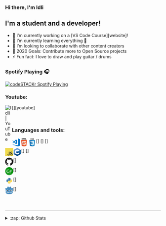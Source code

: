 ### Hi there, I'm Idli

## I'm a student and a developer!

- 🔭 I’m currently working on a [VS Code Course][website]!
- 🌱 I’m currently learning everything 🤣
- 👯 I’m looking to collaborate with other content creators
- 🥅 2020 Goals: Contribute more to Open Source projects
- ⚡ Fun fact: I love to draw and play guitar / drums

### Spotify Playing 🎧

[<img src="https://now-playing-codestackr.vercel.app/api/spotify-playing" alt="codeSTACKr Spotify Playing" width="350" />](https://open.spotify.com/user/swyqyimdc12jajde4vpwd2x1b)

### Youtube:

[<img align="left" alt="Idli | YouTube" width="22px" src="https://cdn.jsdelivr.net/npm/simple-icons@v3/icons/youtube.svg" />][youtube]

<br />

### Languages and tools:

[<img align="left" alt="Visual Studio Code" width="26px" src="https://raw.githubusercontent.com/github/explore/80688e429a7d4ef2fca1e82350fe8e3517d3494d/topics/visual-studio-code/visual-studio-code.png" />]
[<img align="left" alt="HTML5" width="26px" src="https://raw.githubusercontent.com/github/explore/80688e429a7d4ef2fca1e82350fe8e3517d3494d/topics/html/html.png" />]
[<img align="left" alt="CSS3" width="26px" src="https://raw.githubusercontent.com/github/explore/80688e429a7d4ef2fca1e82350fe8e3517d3494d/topics/css/css.png" />]

[<img align="left" alt="JavaScript" width="26px" src="https://raw.githubusercontent.com/github/explore/80688e429a7d4ef2fca1e82350fe8e3517d3494d/topics/javascript/javascript.png" />]
[<img align="left" alt="C++" width="26px" src="https://raw.githubusercontent.com/github/explore/80688e429a7d4ef2fca1e82350fe8e3517d3494d/topics/cpp/cpp.png" />]

[<img align="left" alt="GitHub" width="26px" src="https://raw.githubusercontent.com/github/explore/78df643247d429f6cc873026c0622819ad797942/topics/github/github.png" />]

[<img align="left" alt="C#" width="26px" src="https://raw.githubusercontent.com/github/explore/80688e429a7d4ef2fca1e82350fe8e3517d3494d/topics/csharp/csharp.png" />]

[<img align="left" alt="Python" width="26px" src="https://raw.githubusercontent.com/github/explore/80688e429a7d4ef2fca1e82350fe8e3517d3494d/topics/python/python.png" />]

[<img align="left" alt="godot" width="26px" src="https://raw.githubusercontent.com/github/explore/80688e429a7d4ef2fca1e82350fe8e3517d3494d/topics/godot/godot.png" />]

<br />
<br />

---

</details>

<details>
  <summary>:zap: Github Stats</summary>

  <img align="left" alt="Idlidev's Github Stats" src="https://github-readme-stats.codestackr.vercel.app/api?username=Idlidev&show_icons=true&hide_border=true" />

</details>
